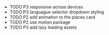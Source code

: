   - TODO P3 responsive across devices
  - TODO P3 languague selector dropdown styling
  - TODO P2 add animation to the places card
  - TODO P2 use motion package
  - TODO P3 add lazy loading assets